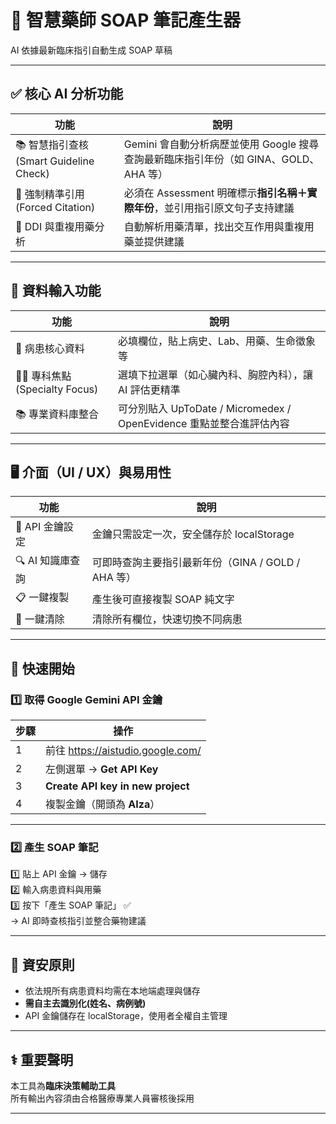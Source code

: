 # 🧠 智慧藥師 SOAP 筆記產生器  
AI 依據最新臨床指引自動生成 SOAP 草稿

---

## ✅ 核心 AI 分析功能

| 功能 | 說明 |
|------|------|
| 📚 智慧指引查核 (Smart Guideline Check) | Gemini 會自動分析病歷並使用 Google 搜尋查詢最新臨床指引年份（如 GINA、GOLD、AHA 等） |
| 🧾 強制精準引用 (Forced Citation) | 必須在 Assessment 明確標示**指引名稱＋實際年份**，並引用指引原文句子支持建議 |
| 💊 DDI 與重複用藥分析 | 自動解析用藥清單，找出交互作用與重複用藥並提供建議 |

---

## 🧩 資料輸入功能

| 功能 | 說明 |
|------|------|
| 🏥 病患核心資料 | 必填欄位，貼上病史、Lab、用藥、生命徵象等 |
| 👨‍⚕️ 專科焦點 (Specialty Focus) | 選填下拉選單（如心臟內科、胸腔內科），讓 AI 評估更精準 |
| 📚 專業資料庫整合 | 可分別貼入 UpToDate / Micromedex / OpenEvidence 重點並整合進評估內容 |

---

## 🖥 介面（UI / UX）與易用性

| 功能 | 說明 |
|------|------|
| 🔑 API 金鑰設定 | 金鑰只需設定一次，安全儲存於 localStorage |
| 🔍 AI 知識庫查詢 | 可即時查詢主要指引最新年份（GINA / GOLD / AHA 等） |
| 📋 一鍵複製 | 產生後可直接複製 SOAP 純文字 |
| 🧼 一鍵清除 | 清除所有欄位，快速切換不同病患 |

---

## 🚀 快速開始

### 1️⃣ 取得 Google Gemini API 金鑰

| 步驟 | 操作 |
|------|------|
| 1 | 前往 https://aistudio.google.com/ |
| 2 | 左側選單 → **Get API Key** |
| 3 | **Create API key in new project** |
| 4 | 複製金鑰（開頭為 **AIza**） |

---

### 2️⃣ 產生 SOAP 筆記

1️⃣ 貼上 API 金鑰 → 儲存  
2️⃣ 輸入病患資料與用藥  
3️⃣ 按下「產生 SOAP 筆記」 ✅  
→ AI 即時查核指引並整合藥物建議

---

## 🔐 資安原則

- 依法規所有病患資料均需在本地端處理與儲存
- **需自主去識別化(姓名、病例號)**
- API 金鑰儲存在 localStorage，使用者全權自主管理

---

## ⚕️ 重要聲明

本工具為**臨床決策輔助工具**  
所有輸出內容須由合格醫療專業人員審核後採用

---
